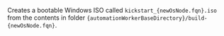 Creates a bootable Windows ISO called `kickstart_{newOsNode.fqn}.iso` from the contents in folder `{automationWorkerBaseDirectory}/build-{newOsNode.fqn}`.